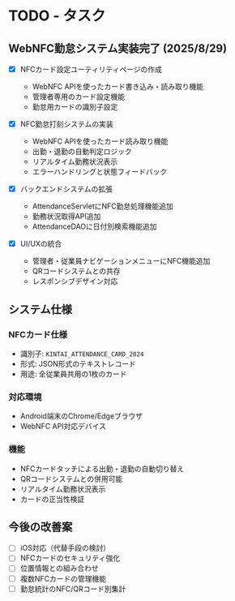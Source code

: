 # TODO - タスク

## WebNFC勤怠システム実装完了 (2025/8/29)

- [x] NFCカード設定ユーティリティページの作成
  - WebNFC APIを使ったカード書き込み・読み取り機能
  - 管理者専用のカード設定機能
  - 勤怠用カードの識別子設定
  
- [x] NFC勤怠打刻システムの実装
  - WebNFC APIを使ったカード読み取り機能
  - 出勤・退勤の自動判定ロジック
  - リアルタイム勤務状況表示
  - エラーハンドリングと状態フィードバック
  
- [x] バックエンドシステムの拡張
  - AttendanceServletにNFC勤怠処理機能追加
  - 勤務状況取得API追加
  - AttendanceDAOに日付別検索機能追加
  
- [x] UI/UXの統合
  - 管理者・従業員ナビゲーションメニューにNFC機能追加
  - QRコードシステムとの共存
  - レスポンシブデザイン対応

## システム仕様

### NFCカード仕様

- 識別子: `KINTAI_ATTENDANCE_CARD_2024`
- 形式: JSON形式のテキストレコード
- 用途: 全従業員共用の1枚のカード

### 対応環境

- Android端末のChrome/Edgeブラウザ
- WebNFC API対応デバイス

### 機能

- NFCカードタッチによる出勤・退勤の自動切り替え
- QRコードシステムとの併用可能
- リアルタイム勤務状況表示
- カードの正当性検証

## 今後の改善案

- [ ] iOS対応（代替手段の検討）
- [ ] NFCカードのセキュリティ強化
- [ ] 位置情報との組み合わせ
- [ ] 複数NFCカードの管理機能
- [ ] 勤怠統計のNFC/QRコード別集計
